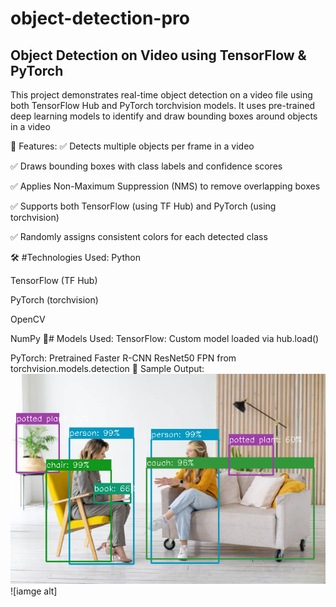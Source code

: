 # object-detection-pro
## Object Detection on Video using TensorFlow & PyTorch
This project demonstrates real-time object detection on a video file using both TensorFlow Hub and PyTorch torchvision models. It uses pre-trained deep learning models to identify and draw bounding boxes around objects in a video

🚀 Features:
✅ Detects multiple objects per frame in a video

✅ Draws bounding boxes with class labels and confidence scores

✅ Applies Non-Maximum Suppression (NMS) to remove overlapping boxes

✅ Supports both TensorFlow (using TF Hub) and PyTorch (using torchvision)

✅ Randomly assigns consistent colors for each detected class

🛠️ #Technologies Used:
Python

TensorFlow (TF Hub)

PyTorch (torchvision)

OpenCV

NumPy
🧠# Models Used:
TensorFlow: Custom model loaded via hub.load()

PyTorch: Pretrained Faster R-CNN ResNet50 FPN from torchvision.models.detection
🎥 Sample Output:
![iamge alt](https://github.com/quicklabcicd25/object-detection-pro/blob/9f6ad0d6cb87adb8db5ff3ee65455f5c58038289/detected4.png)
![iamge alt]


















